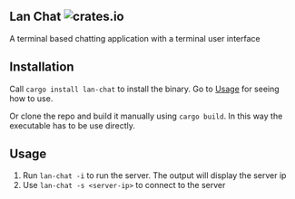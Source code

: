Lan Chat ![crates.io](https://img.shields.io/crates/v/lan-chat.svg)
---
A terminal based chatting application with a terminal user interface

Installation
---
Call `cargo install lan-chat` to install the binary. Go to [Usage](#usage) for seeing how to use.

Or clone the repo and build it manually using `cargo build`. In this way the executable has to be use directly.


Usage
---
1. Run `lan-chat -i` to run the server. The output will display the server ip
2. Use `lan-chat -s <server-ip>` to connect to the server